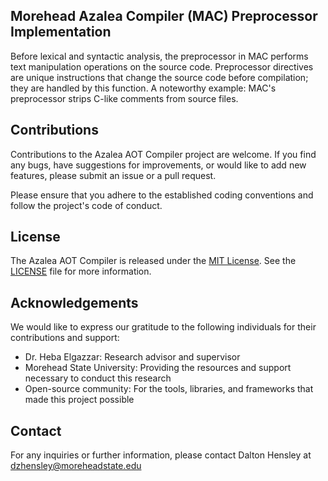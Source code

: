 ## Morehead Azalea Compiler (MAC) Preprocessor Implementation 

Before lexical and syntactic analysis, the preprocessor in MAC performs
text manipulation operations on the source code. Preprocessor directives are
unique instructions that change the source code before compilation; they are
handled by this function. A noteworthy example: MAC's preprocessor strips
C-like comments from source files.

## Contributions

Contributions to the Azalea AOT Compiler project are welcome. If you find any
bugs, have suggestions for improvements, or would like to add new features,
please submit an issue or a pull request.

Please ensure that you adhere to the established coding conventions and follow
the project's code of conduct.

## License

The Azalea AOT Compiler is released under the [MIT
License](https://opensource.org/licenses/MIT). See the [LICENSE](LICENSE) file
for more information.

## Acknowledgements

We would like to express our gratitude to the following individuals for their
contributions and support:

- Dr. Heba Elgazzar: Research advisor and supervisor
- Morehead State University: Providing the resources and support necessary to
  conduct this research
- Open-source community: For the tools, libraries, and frameworks that made
  this project possible

## Contact

For any inquiries or further information, please contact Dalton Hensley at
dzhensley@moreheadstate.edu
